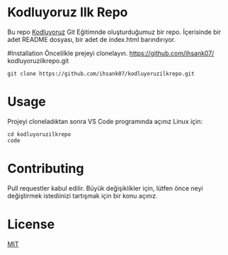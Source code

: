 # Kodluyoruz Ilk Repo
Bu repo [Kodluyoruz](https://www.kodluyoruz.org/) Git Eğitimnde oluşturduğumuz bir repo. İçerisinde bir adet README dosyası, bir adet de index.html barındırıyor.

#Installation
Öncelilkle prejeyi clonelayın. https://github.com/ihsank07/
kodluyoruzilkrepo.git


```
git clone https://github.com/ihsank07/kodluyoruzilkrepo.git
```

# Usage
Projeyi cloneladıktan sonra VS Code programında açınız 
Linux için:

```
cd kodluyoruzilkrepo
code
```

# Contributing 

Pull requestler kabul edilir. Büyük değişiklikler için, lütfen önce neyi değiştirmek istediinizi tartışmak için bir konu açınız.

# License
[MIT](https://opensource.org/licenses/MIT)


